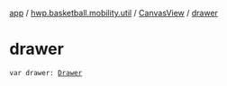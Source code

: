 [app](../../index.md) / [hwp.basketball.mobility.util](../index.md) / [CanvasView](index.md) / [drawer](.)

# drawer

`var drawer: `[`Drawer`](-drawer/index.md)